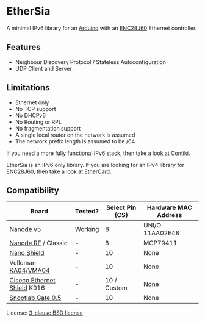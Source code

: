 EtherSia
========

A minimal IPv6 library for an [Arduino] with an [ENC28J60] Ethernet controller.

Features
--------
- Neighbour Discovery Protocol / Stateless Autoconfiguration
- UDP Client and Server


Limitations
-----------
- Ethernet only
- No TCP support
- No DHCPv6
- No Routing or RPL
- No fragmentation support
- A single local router on the network is assumed
- The network prefix length is assumed to be /64

If you need a more fully functional IPv6 stack, then take a look at [Contiki].

EtherSia is an IPv6 only library. If you are looking for an IPv4 library for [ENC28J60],
then take a look at [EtherCard].


Compatibility
-------------

| Board                           | Tested? | Select Pin (CS) | Hardware MAC Address |
|---------------------------------|---------|-----------------|----------------------|
| [Nanode v5]                     | Working | 8               | UNI/O 11AA02E48      |
| [Nanode RF] / Classic           | -       | 8               | MCP79411             |
| [Nano Shield]                   | -       | 10              | None                 |
| Velleman [KA04]/[VMA04]         | -       | 10              | None                 |
| [Ciseco Ethernet Shield] K016   | -       | 10 / Custom     | None                 |
| [Snootlab Gate 0.5]             | -       | 10              | None                 |


License: [3-clause BSD license]


[Arduino]:                http://www.arduino.cc/
[Contiki]:                http://www.contiki-os.org/
[ENC28J60]:               http://www.microchip.com/ENC28J60
[EtherCard]:              http://github.com/jcw/ethercard
[3-clause BSD license]:   http://opensource.org/licenses/BSD-3-Clause

[Nanode v5]:              https://wiki.london.hackspace.org.uk/view/Project:Nanode
[Nanode RF]:              http://ichilton.github.com/nanode/rf/build_guide.html
[Nano Shield]:            http://www.tweaking4all.com/hardware/arduino/arduino-enc28j60-ethernet/
[KA04]:                   http://www.vellemanprojects.eu/products/view/?id=412244
[VMA04]:                  http://www.vellemanprojects.eu/products/view/?id=412540
[Ciseco Ethernet Shield]: http://openmicros.org/articles/88-ciseco-product-documentation/178-enc28j60-ethernet-shield-how-to-build
[Snootlab Gate 0.5]:      http://shop.snootlab.com/ethernet/85-gate.html
